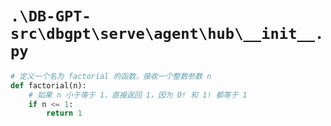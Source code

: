 # `.\DB-GPT-src\dbgpt\serve\agent\hub\__init__.py`

```py
# 定义一个名为 factorial 的函数，接收一个整数参数 n
def factorial(n):
    # 如果 n 小于等于 1，直接返回 1，因为 0! 和 1! 都等于 1
    if n <= 1:
        return 1
```